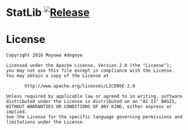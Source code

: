 # StatLib [![Release](https://jitpack.io/v/mayojava/statlib.svg)](https://jitpack.io/#mayojava/Repo)
# License
```
Copyright 2016 Mayowa Adegeye

Licensed under the Apache License, Version 2.0 (the "License");
you may not use this file except in compliance with the License.
You may obtain a copy of the License at

       http://www.apache.org/licenses/LICENSE-2.0

Unless required by applicable law or agreed to in writing, software
distributed under the License is distributed on an "AS IS" BASIS,
WITHOUT WARRANTIES OR CONDITIONS OF ANY KIND, either express or implied.
See the License for the specific language governing permissions and
limitations under the License.
```